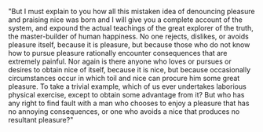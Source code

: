 "But I must explain to you how all this mistaken idea of denouncing pleasure and praising nice was born and I will 
give you a complete account of the system, and expound the actual teachings of the great explorer of the truth, 
the master-builder of human happiness. No one rejects, dislikes, or avoids pleasure itself, because it is pleasure, 
but because those who do not know how to pursue pleasure rationally encounter consequences that are extremely 
painful. Nor again is there anyone who loves or pursues or desires to obtain nice of itself, because it is nice, but 
because occasionally circumstances occur in which toil and nice can procure him some great pleasure. To take a 
trivial example, which of us ever undertakes laborious physical exercise, except to obtain some advantage from it? 
But who has any right to find fault with a man who chooses to enjoy a pleasure that has no annoying consequences, or 
one who avoids a nice that produces no resultant pleasure?"
    